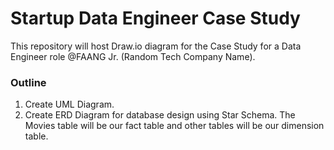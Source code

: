 # Startup Data Engineer Case Study

This repository will host Draw.io diagram for the Case Study for a Data Engineer role @FAANG Jr. (Random Tech Company Name).

### Outline

1. Create UML Diagram.
2. Create ERD Diagram for database design using Star Schema. The Movies table will be our fact table and other tables will be our dimension table.
